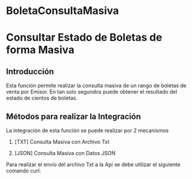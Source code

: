 # BoletaConsultaMasiva

Consultar Estado de Boletas de forma Masiva
===========================================

Introducción
------------
Esta función permite realizar la consulta masiva de un rango de boletas de venta por Emisor.
En tan solo segundos puede obtener el resultado del estado de cientos de boletas.

Métodos para realizar la Integración
------------------------------------
La integración de esta función se puede realizar por 2 mecanismos

1. [TXT] Consulta Masiva con Archivo Txt

2. [JSON] Consulta Masiva con Datos JSON


Para realizar el envío del archivo Txt a la Api se debe utilizar el siguiente comando curl:
```curl --form "archivito=@archivo.txt" https://dominio.cl/api/factronica_boleta_consultamasiva/index.php
```
